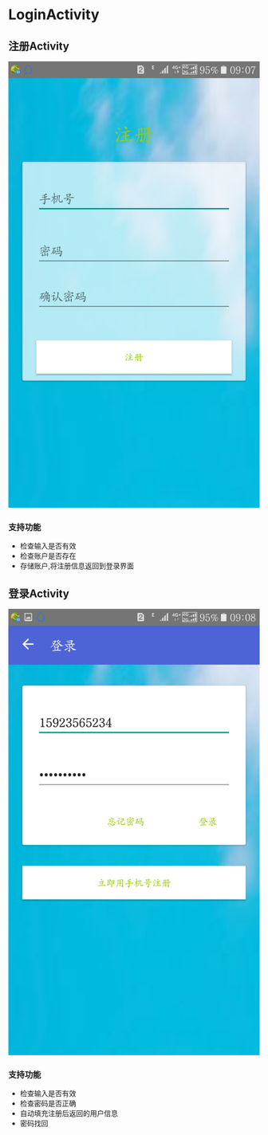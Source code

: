 # LoginActivity

## 注册Activity
![img](registe.png)

### 支持功能
+ 检查输入是否有效
+ 检查账户是否存在
+ 存储账户,将注册信息返回到登录界面

## 登录Activity
![img](login.png)

### 支持功能
+ 检查输入是否有效
+ 检查密码是否正确
+ 自动填充注册后返回的用户信息
+ 密码找回
